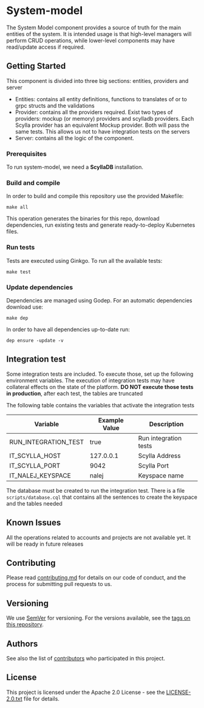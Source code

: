 # System-model

The System Model component provides a source of truth for the main entities of the system. It is intended usage is that
high-level managers will perform CRUD operations, while lower-level components may have read/update access if required.

## Getting Started

This component is divided into three big sections: entities, providers and server
- Entities: contains all entity definitions, functions to translates of or to grpc structs and the validations
- Provider: contains all the providers required. Exist two types of providers: mockup (or memory) providers and scylladb providers.
Each Scylla provider has an equivalent Mockup provider. Both will pass the same tests. This allows us not to have integration tests on the servers 
- Server: contains all the logic of the component.

### Prerequisites

To run system-model, we need a **ScyllaDB** installation.

### Build and compile

In order to build and compile this repository use the provided Makefile:

```
make all
```

This operation generates the binaries for this repo, download dependencies,
run existing tests and generate ready-to-deploy Kubernetes files.

### Run tests

Tests are executed using Ginkgo. To run all the available tests:

```
make test
```

### Update dependencies

Dependencies are managed using Godep. For an automatic dependencies download use:

```
make dep
```

In order to have all dependencies up-to-date run:

```
dep ensure -update -v
```

## Integration test
Some integration tests are included. To execute those, set up the following environment variables.​ The execution of 
integration tests may have collateral effects on the state of the platform. **DO NOT execute those tests in production**, 
after each test, the tables are truncated

​The following table contains the variables that activate the integration tests

| Variable  | Example Value | Description |
 | ------------- | ------------- |------------- |
 | RUN_INTEGRATION_TEST  | true | Run integration tests |
 | IT_SCYLLA_HOST  | 127.0.0.1 | Scylla Address |
 | IT_SCYLLA_PORT | 9042 | Scylla Port |
 | IT_NALEJ_KEYSPACE | nalej | Keyspace name |

The database must be created to run the integration test. There is a file `scripts/database.cql` that contains all the 
sentences to create the keyspace and the tables needed

## Known Issues

All the operations related to accounts and projects are not available yet. It will be ready in future releases 

## Contributing

Please read [contributing.md](contributing.md) for details on our code of conduct, and the process for submitting pull requests to us.


## Versioning

We use [SemVer](http://semver.org/) for versioning. For the versions available, see the [tags on this repository](https://github.com/nalej/system-model/tags). 

## Authors

See also the list of [contributors](https://github.com/nalej/system-model/contributors) who participated in this project.

## License
This project is licensed under the Apache 2.0 License - see the [LICENSE-2.0.txt](LICENSE-2.0.txt) file for details.
